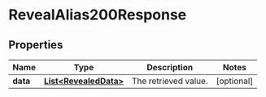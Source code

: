 

# RevealAlias200Response


## Properties

| Name | Type | Description | Notes |
|------------ | ------------- | ------------- | -------------|
|**data** | [**List&lt;RevealedData&gt;**](RevealedData.md) | The retrieved value. |  [optional] |



